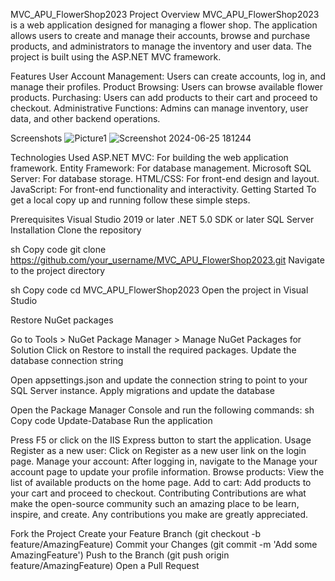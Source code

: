 MVC_APU_FlowerShop2023
Project Overview
MVC_APU_FlowerShop2023 is a web application designed for managing a flower shop. The application allows users to create and manage their accounts, browse and purchase products, and administrators to manage the inventory and user data. The project is built using the ASP.NET MVC framework.

Features
User Account Management: Users can create accounts, log in, and manage their profiles.
Product Browsing: Users can browse available flower products.
Purchasing: Users can add products to their cart and proceed to checkout.
Administrative Functions: Admins can manage inventory, user data, and other backend operations.

Screenshots
![Picture1](https://github.com/Ahmed144-develop/MVC_APU_FlowerShop/assets/135183754/655a9f5a-5deb-4aae-accf-506b4197c553)
![Screenshot 2024-06-25 181244](https://github.com/Ahmed144-develop/MVC_APU_FlowerShop/assets/135183754/0b71f2e8-a8b6-4c39-a7a2-007ae232e706)




Technologies Used
ASP.NET MVC: For building the web application framework.
Entity Framework: For database management.
Microsoft SQL Server: For database storage.
HTML/CSS: For front-end design and layout.
JavaScript: For front-end functionality and interactivity.
Getting Started
To get a local copy up and running follow these simple steps.

Prerequisites
Visual Studio 2019 or later
.NET 5.0 SDK or later
SQL Server
Installation
Clone the repository

sh
Copy code
git clone https://github.com/your_username/MVC_APU_FlowerShop2023.git
Navigate to the project directory

sh
Copy code
cd MVC_APU_FlowerShop2023
Open the project in Visual Studio

Restore NuGet packages

Go to Tools > NuGet Package Manager > Manage NuGet Packages for Solution
Click on Restore to install the required packages.
Update the database connection string

Open appsettings.json and update the connection string to point to your SQL Server instance.
Apply migrations and update the database

Open the Package Manager Console and run the following commands:
sh
Copy code
Update-Database
Run the application

Press F5 or click on the IIS Express button to start the application.
Usage
Register as a new user: Click on Register as a new user link on the login page.
Manage your account: After logging in, navigate to the Manage your account page to update your profile information.
Browse products: View the list of available products on the home page.
Add to cart: Add products to your cart and proceed to checkout.
Contributing
Contributions are what make the open-source community such an amazing place to be learn, inspire, and create. Any contributions you make are greatly appreciated.

Fork the Project
Create your Feature Branch (git checkout -b feature/AmazingFeature)
Commit your Changes (git commit -m 'Add some AmazingFeature')
Push to the Branch (git push origin feature/AmazingFeature)
Open a Pull Request

